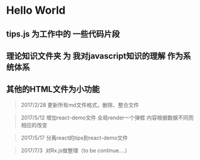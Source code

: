 # Hello World

## tips.js 为工作中的  一些代码片段

## 理论知识文件夹 为 我对javascript知识的理解  作为系统体系

## 其他的HTML文件为小功能

> 2017/2/28 更新所有md文件格式，删除、整合文件

> 2017/5/12 增加react-demo文件 全局render一个弹框 内容根据数据不同而相应的改变

> 2017/5/17 分离react的tips到react-demo文件  

> 2017/7/3  对Rx.js做整理（to be continue....）
